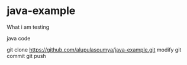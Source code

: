 # java-example

What i am testing

java code

git clone https://github.com/alupulasoumya/java-example.git
modify
git commit
git push
